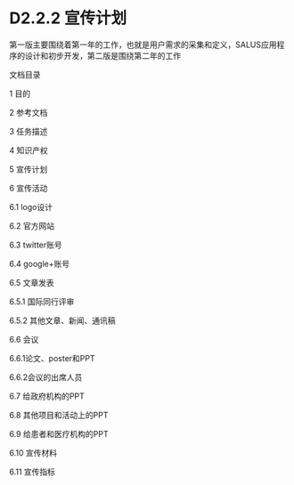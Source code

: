 D2.2.2 宣传计划	
==============

第一版主要围绕着第一年的工作，也就是用户需求的采集和定义，SALUS应用程序的设计和初步开发，第二版是围绕第二年的工作		

文档目录		
		
1 目的		

2 参考文档		

3 任务描述

4 知识产权

5 宣传计划

6 宣传活动

6.1 logo设计

6.2 官方网站

6.3 twitter账号

6.4 google+账号

6.5 文章发表

6.5.1 国际同行评审

6.5.2 其他文章、新闻、通讯稿

6.6 会议

6.6.1论文、poster和PPT

6.6.2会议的出席人员

6.7 给政府机构的PPT

6.8 其他项目和活动上的PPT

6.9 给患者和医疗机构的PPT

6.10 宣传材料

6.11 宣传指标



		

